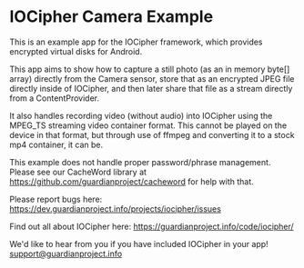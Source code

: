 
IOCipher Camera Example
================

This is an example app for the IOCipher framework, which provides encrypted virtual disks for Android. 

This app aims to show how to capture a still photo (as an in memory byte[] array) directly from the Camera sensor, store that as an encrypted JPEG file directly inside of IOCipher, and then later share that file as a stream directly from a ContentProvider.

It also handles recording video (without audio) into IOCipher using the MPEG_TS streaming video container format. This cannot be played on the device in that format, but through use of ffmpeg and converting it to a stock mp4 container, it can be.

This example does not handle proper password/phrase management. Please see our CacheWord library at https://github.com/guardianproject/cacheword for help with that.

Please report bugs here:
https://dev.guardianproject.info/projects/iocipher/issues

Find out all about IOCipher here:
https://guardianproject.info/code/iocipher/

We'd like to hear from you if you have included IOCipher in your app!
support@guardianproject.info

